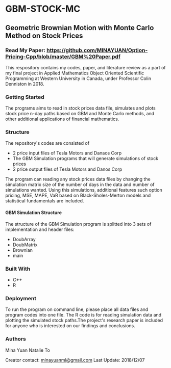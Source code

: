 # GBM-STOCK-MC
## Geometric Brownian Motion with Monte Carlo Method on Stock Prices
### Read My Paper: https://github.com/MINAYUAN/Option-Pricing-Cpp/blob/master/GBM%20Paper.pdf
This respository contains my codes, paper, and literature review as a part of my final project in Applied Mathematics Object Oriented Scientific Programming at Western University in Canada, under Professor Colin Denniston in 2018.

### Getting Started
The programs aims to read in stock prices data file, simulates and plots stock price n-day paths based on GBM and Monte Carlo methods, and other additional applications of financial mathematics.

### Structure
The repository's codes are consisted of 
- 2 price input files of Tesla Motors and Danaos Corp
- The GBM Simulation programs that will generate simulations of stock prices
- 2 price output files of Tesla Motors and Danos Corp

The program can reading any stock prices data files by changing the simulation matrix size of the 
number of days in the data and number of simulations wanted. Using this simulations, additional
features such option pricing, MSE, MAPE, VaR based on Black-Sholes-Merton models and statistical fundamentals are included.

#### GBM Simulation Structure
The structure of the GBM Simulation program is splitted into 3 sets of implementation and header files: 
- DoubArray
- DoubMatrix
- Brownian
- main

### Built With
- C++
- R

### Deployment
To run the program on command line, please place all data files and program codes into one file. The R code is for reading simulation data and plotting the simulated stock paths.The project's research paper is included for anyone who is interested on our findings and conclusions.
 
### Authors
Mina Yuan
Natalie To

Creator contact: minayuanml@gmail.com
Last Update: 2018/12/07
